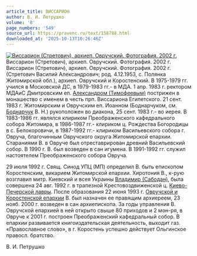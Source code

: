 ```yaml
---
article_title: ВИССАРИОН
author: В. И. Петрушко
volume: '8'
page_numbers: '549'
source_url: https://pravenc.ru/text/158788.html
downloaded_at: '2025-10-13T10:26:46Z'
---
```


[![Виссарион (Стретович), архиеп. Овручский. Фотография. 2002 г.](https://pravenc.ru/data/526/465/1234/i200.jpg "Кликните для увеличения картинки")](https://pravenc.ru/data/526/465/1234/i400.jpg)Виссарион (Стретович), архиеп. Овручский. Фотография. 2002 г.  
Виссарион (Стретович), архиеп. Овручский. Фотография. 2002 г.(Стретович Василий Александрович; род. 4.12.1953, с. Полянка Житомирской обл.), архиеп. Овручский и Коростенский. В 1975-1979 гг. учился в Московской ДС, в 1979-1983 гг.- в МДА. 1 апр. 1983 г. ректором МДАиС Дмитровским еп. [Александром (Тимофеевым)](https://pravenc.ru/text/АЛЕКСАНДР.html) пострижен в монашество с именем в честь прп. Виссариона Египетского. 21 сент. 1983 г. Житомирским и Овручским еп. Иоанном (Боднарчуком, см. [Боднарчук](https://pravenc.ru/text/Боднарчук.html) В. Н.) рукоположен во диакона, 25 сент. 1983 г.- во иерея. В 1983-1986 гг. являлся клириком Преображенского кафедрального собора Житомира, в 1986-1987 гг.- клириком ц. Рождества Богородицы в с. Белокоровичи, в 1987-1992 гг.- клириком Васильевского собора г. Овруча, благочинным Овручского округа Житомирской епархии. Стараниями В. в Овруче был отреставрирован древний Васильевский собор. В 1990 г. В. был возведен в сан игумена. В 1991-1992 гг. служил настоятелем Преображенского собора Овруча.

29 июля 1992 г. Свящ. Синод УПЦ (МП) определил В. быть епископом Коростенским, викарием Житомирской епархии. Хиротония В., к-рую возглавил митр. Киевский и всея Украины [Владимир (Сабодан)](https://pravenc.ru/text/Владимир.html), была совершена 24 авг. 1992 г. в трапезной Крестовоздвиженской ц. [Киево-Печерской лавры](<https://pravenc.ru/text/Киево-Печерская лавра.html>). После образования 22 июня 1993 г. [Овручской и Коростенской епархии](<https://pravenc.ru/text/Овручской и Коростенской епархии.html>) В. был назначен ее правящим архиереем, 23 нояб. 2000 г. возведен в сан архиепископа. За годы управления В. Овручской епархией в ней открыто свыше 80 приходов и 2 мон-ря, в Овруче к 2001 г. построен Преображенский кафедральный собор. В епархии развивается книгоиздательская деятельность, выходит газ. «Православное слово», в г. Коростень успешно действует Ольгинское правосл. братство.

В. И. Петрушко
